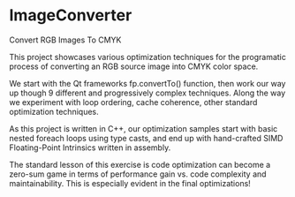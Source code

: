 # ImageConverter
Convert RGB Images To CMYK

This project showcases various optimization techniques for the programatic process of converting an RGB source image into CMYK color space.

We start with the Qt frameworks fp.convertTo() function, then work our way up though 9 different and progressively complex techniques. Along the way we experiment with loop ordering, cache coherence, other standard optimization techniques.  

As this project is written in C++, our optimization samples start with basic nested foreach loops using type casts, and end up with hand-crafted SIMD Floating-Point Intrinsics written in assembly.

The standard lesson of this exercise is code optimization can become a zero-sum game in terms of performance gain vs. code complexity and maintainability. This is especially evident in the final optimizations!
